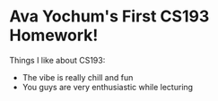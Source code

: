 # Ava Yochum's First CS193 Homework!

Things I like about CS193:
- The vibe is really chill and fun
- You guys are very enthusiastic while lecturing
